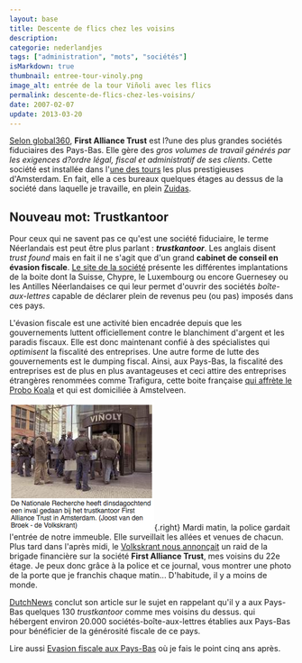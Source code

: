 ```yaml
---
layout: base
title: Descente de flics chez les voisins
description: 
categorie: nederlandjes
tags: ["administration", "mots", "sociétés"]
isMarkdown: true
thumbnail: entree-tour-vinoly.png
image_alt: entrée de la tour Viñoli avec les flics
permalink: descente-de-flics-chez-les-voisins/
date: 2007-02-07
update: 2013-03-20
---
```




[Selon global360](http://www.global360.com/international/french/customers/success_stories/), **First Alliance Trust** est l?une des plus grandes sociétés fiduciaires des Pays-Bas. Elle gère des *gros volumes de travail générés par les exigences d?ordre légal, fiscal et administratif de ses clients*. Cette société est installée dans l'[une des tours](http://www.fat.nl/verhuisbericht.html) les plus prestigieuses d'Amsterdam. En fait, elle a ces bureaux quelques étages au dessus de la société dans laquelle je travaille, en plein [Zuidas](/un-buurt-nomme-zuidas).

## Nouveau mot: Trustkantoor

Pour ceux qui ne savent pas ce qu'est une société fiduciaire, le terme Néerlandais est peut être plus parlant : ***trustkantoor***. Les anglais disent *trust found* mais en fait il ne s'agit que d'un grand **cabinet de conseil en évasion fiscale**. [Le site de la société](http://www.fat.nl/) présente les différentes implantations de la boite dont la Suisse, Chypre, le Luxembourg ou encore Guernesey ou les Antilles Néerlandaises ce qui leur permet d'ouvrir des sociétés *boîte-aux-lettres* capable de déclarer plein de revenus peu (ou pas) imposés dans ces pays.

L'évasion fiscale est une activité bien encadrée depuis que les gouvernements luttent officiellement contre le blanchiment d'argent et les paradis fiscaux. Elle est donc maintenant confié à des spécialistes qui *optimisent* la fiscalité des entreprises. Une autre forme de lutte des gouvernements est le dumping fiscal. Ainsi, aux Pays-Bas, la fiscalité des entreprises est de plus en plus avantageuses et ceci attire des entreprises étrangères renommées comme Trafigura, cette boite française [qui affrète le Probo Koala](/aux-francais-de-nettoyer) et qui est domiciliée à Amstelveen.

![entrée de la tour Viñoli avec les flics](entree-tour-vinoly.png){.right}
Mardi matin, la police gardait l'entrée de notre immeuble. Elle surveillait les allées et venues de chacun. Plus tard dans l'après midi, le [Volkskrant nous annonçait](http://www.volkskrant.nl/economie/article394804.ece/Politie_doet_inval_in_trustkantoor_FAT) un raid de la brigade financière sur la société **First Alliance Trust**, mes voisins du 22e étage. Je peux donc grâce à la police et ce journal, vous montrer une photo de la porte que je franchis chaque matin... D'habitude, il y a moins de monde.

[DutchNews](http://www.dutchnews.nl/news/archives/print/002447.php) conclut son article sur le sujet en rappelant qu'il y a aux Pays-Bas quelques 130 *trustkantoor* comme mes voisins du dessus. qui hébergent environ 20.000 sociétés-boîte-aux-lettres établies aux Pays-Bas pour bénéficier de la générosité fiscale de ce pays.

Lire aussi [Evasion fiscale aux Pays-Bas](/Evasion-fiscale-aux-Pays-Bas) où je fais le point cinq ans après.

<!-- post notes:
http://www.volkskrant.nl/economie/article394804.ece/Politie_doet_inval_in_trustkantoor_FAT
http://www.volkskrant.nl/template/ver2-0/components/thumbnail.jsp?id=77962
http://www.expatica.com/actual/article.asp?subchannel_id=19&story_id=36204
http://www.dutchnews.nl/news/archives/2007/02/fraud_squad_raid_first_allianc.php
http://www.fat.nl/
http://www.fat.nl/verhuisbericht.html
http://www.global360.com/international/french/customers/success_stories/
--->
